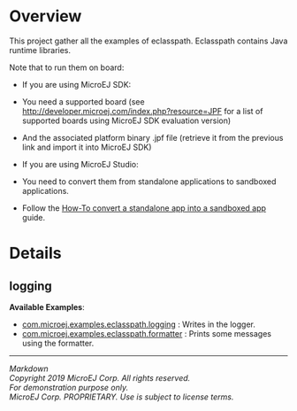 # Overview

This project gather all the examples of eclasspath. Eclasspath contains Java runtime libraries.

Note that to run them on board:

* If you are using MicroEJ SDK:
 * You need a supported board (see http://developer.microej.com/index.php?resource=JPF for a list of supported boards using MicroEJ SDK evaluation version)
 * And the associated platform binary .jpf file (retrieve it from the previous link and import it into MicroEJ SDK)

* If you are using MicroEJ Studio:
 * You need to convert them from standalone applications to sandboxed applications.
 * Follow the [How-To convert a standalone app into a sandboxed app](https://github.com/MicroEJ/How-To/tree/master/StandaloneToSandboxed) guide.
 
# Details

## logging

**Available Examples**:

* [com.microej.examples.eclasspath.logging](com.microej.examples.eclasspath.logging) : Writes in the logger.
* [com.microej.examples.eclasspath.formatter](com.microej.examples.eclasspath.formatter) :  Prints some messages using the formatter.

---  
_Markdown_   
_Copyright 2019 MicroEJ Corp. All rights reserved._   
_For demonstration purpose only._   
_MicroEJ Corp. PROPRIETARY. Use is subject to license terms._  